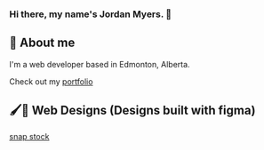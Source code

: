 ### Hi there, my name's Jordan Myers. 👋

## 🚀 About me
I'm a web developer based in Edmonton, Alberta.

Check out my [portfolio](https://4str0cosmos.github.io/)

## 🖌️🎨 Web Designs (Designs built with figma)
[snap stock](https://github.com/4str0Cosmos/designs/blob/main/web/snap-stock.jpg)

<!--
**4str0Cosmos/4str0Cosmos** is a ✨ _special_ ✨ repository because its `README.md` (this file) appears on your GitHub profile.

Here are some ideas to get you started:

- 🔭 I’m currently working on ...
- 🌱 I’m currently learning ...
- 👯 I’m looking to collaborate on ...
- 🤔 I’m looking for help with ...
- 💬 Ask me about ...
- 📫 How to reach me: ...
- 😄 Pronouns: ...
- ⚡ Fun fact: ...
-->
